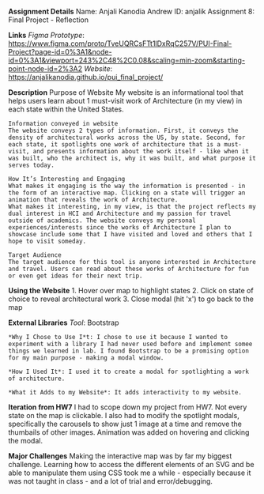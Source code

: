 **Assignment Details**
Name: Anjali Kanodia
Andrew ID: anjalik
Assignment 8: Final Project - Reflection 


**Links**
    *Figma Prototype*: https://www.figma.com/proto/TveUQRCsFTt1lDxRqC257V/PUI-Final-Project?page-id=0%3A1&node-id=0%3A1&viewport=243%2C48%2C0.08&scaling=min-zoom&starting-point-node-id=2%3A2 
    *Website*: https://anjalikanodia.github.io/pui_final_project/  


**Description**
    Purpose of Website
    My website is an informational tool that helps users learn about 1 must-visit work of Architecture (in my view) in each state within the United States. 

    Information conveyed in website
    The website conveys 2 types of information. First, it conveys the density of architectural works across the US, by state. Second, for each state, it spotlights one work of architecture that is a must-visit, and presents information about the work itself - like when it was built, who the architect is, why it was built, and what purpose it serves today.

    How It’s Interesting and Engaging
    What makes it engaging is the way the information is presented - in the form of an interactive map. Clicking on a state will trigger an animation that reveals the work of Architecture.
    What makes it interesting, in my view, is that the project reflects my dual interest in HCI and Architecture and my passion for travel outside of academics. The website conveys my personal experiences/interests since the works of Architecture I plan to showcase include some that I have visited and loved and others that I hope to visit someday.

    Target Audience
    The target audience for this tool is anyone interested in Architecture and travel. Users can read about these works of Architecture for fun or even get ideas for their next trip. 


**Using the Website**
    1. Hover over map to highlight states
    2. Click on state of choice to reveal architectural work
    3. Close modal (hit 'x') to go back to the map

**External Libraries** 
    *Tool*: Bootstrap

    *Why I Chose to Use I*t: I chose to use it because I wanted to experiment with a library I had never used before and implement somee things we learned in lab. I found Bootstrap to be a promising option for my main purpose - making a modal window.

    *How I Used It*: I used it to create a modal for spotlighting a work of architecture.

    *What it Adds to my Website*: It adds interactivity to my website.

**Iteration from HW7**
    I had to scope down my project from HW7. Not every state on the map is clickable. I also had to modify the spotlight modals, specifically the carousels to show just 1 image at a time and remove the thumbails of other images.
    Animation was added on hovering and clicking the modal.

**Major Challenges**
    Making the interactive map was by far my biggest challenge. Learning how to access the different elements of an SVG and be able to manipulate them using CSS took me a while - especially because it was not taught in class - and a lot of trial and error/debugging.
